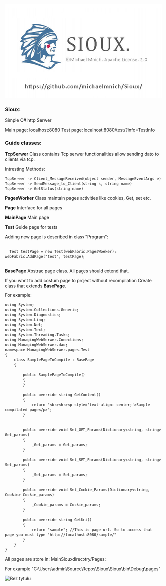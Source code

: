 ![](https://raw.githubusercontent.com/michaelmnich/Sioux/Main/Sioux/img/repo.jpg)


### **Sioux:**
Simple C# http Serwer

Main page: localhost:8080
Test page: localhost:8080/test/?info=TestInfo


### Guide classes:

**TcpSerwer**
Class contains Tcp serwer functionalities allow sending dato to clients via tcp.

Intresting Methods:
```
TcpSerwer -> Client_MessageReceived(object sender, MessageEventArgs e)
TcpSerwer -> SendMessage_to_Client(string s, string name)
TcpSerwer -> GetStatus(string name)
```

**PagesWorker**
Class maintain pages activities like cookies, Get, set etc.

**Page**
Interface for all pages

**MainPage**
Main page 

**Test**
Guide page for tests

Adding new page is described in class "Program":
```

  Test testPage = new Test(webFabric.PagesWoeker);
webFabric.AddPage("test", testPage);


```

**BasePage**
Abstrac page class. All pages should extend that.

If you whnt to add costum page to project without recompilation
Create class that extends **BasePage**.

For example:

```
using System;
using System.Collections.Generic;
using System.Diagnostics;
using System.Linq;
using System.Net;
using System.Text;
using System.Threading.Tasks;
using ManagingWebSerwer.Conections;
using ManagingWebSerwer.dao;
namespace ManagingWebSerwer.pages.Test
{
    class SamplePageToCompile : BasePage
    {

        public SamplePageToCompile()
        {          
        }

        public override string GetContent()
        {
            return "<br><hr><p style='text-align: center;'>Sample compilated page</p>";
        }


        public override void Set_GET_Params(Dictionary<string, string> Get_params)
        {
            _Get_params = Get_params;
        }

        public override void Set_SET_Params(Dictionary<string, string> Set_params)
        {
            _Set_params = Set_params;
        }

        public override void Set_Cockie_Params(Dictionary<string, Cookie> Cockie_params)
        {
            _Cookie_params = Cockie_params;
        }

        public override string GetUri()
        {
            return "sample"; //This is page url. So to access that page you must type "http://localhost:8080/sample/"
        }
    }
}

```

All pages are store in:  MainSiouxdirecotry/Pages:

For example "C:\Users\admin\Source\Repos\Sioux\Sioux\bin\Debug\pages"


![Bez tytułu](https://user-images.githubusercontent.com/3948281/63641172-23456080-c6aa-11e9-98d5-9fbb5ec15fd5.png)




